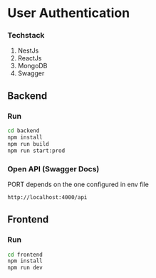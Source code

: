# User Authentication

### Techstack
1. NestJs
2. ReactJs
3. MongoDB
4. Swagger

## Backend

### Run
```bash
cd backend
npm install
npm run build
npm run start:prod
```

### Open API (Swagger Docs)
PORT depends on the one configured in env file
```bash
http://localhost:4000/api 
```

## Frontend

### Run
```bash
cd frontend
npm install
npm run dev
```



